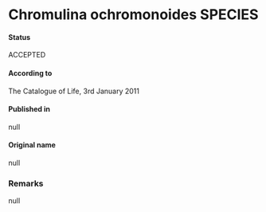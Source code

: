 Chromulina ochromonoides SPECIES
=======

#### Status
ACCEPTED

#### According to
The Catalogue of Life, 3rd January 2011

#### Published in
null

#### Original name
null

### Remarks
null